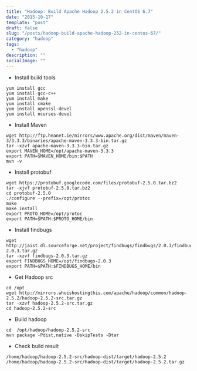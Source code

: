 ```yaml
---
title: "Hadoop: Build Apache Hadoop 2.5.2 in CentOS 6.7"
date: "2015-10-17"
template: "post"
draft: false
slug: "/posts/hadoop-build-apache-hadoop-252-in-centos-67/"
category: "hadoop"
tags:
  - "hadoop"
description: ""
socialImage: ""
---
```


+ Install build tools

```shell
yum install gcc
yum install gcc-c++
yum install make
yum install cmake
yum install openssl-devel
yum install ncurses-devel
```

+ Install Maven

```shell
wget http://ftp.heanet.ie/mirrors/www.apache.org/dist/maven/maven-3/3.3.3/binaries/apache-maven-3.3.3-bin.tar.gz
tar -xzvf apache-maven-3.3.3-bin.tar.gz
export MAVEN_HOME=/opt/apache-maven-3.3.3
export PATH=$MAVEN_HOME/bin:$PATH
mvn -v
```

+ Install protobuf

```shell
wget https://protobuf.googlecode.com/files/protobuf-2.5.0.tar.bz2
tar -xjvf protobuf-2.5.0.tar.bz2
cd protobuf-2.5.0
./configure --prefix=/opt/protoc
make
make install
export PROTO_HOME=/opt/protoc
export PATH=$PATH:$PROTO_HOME/bin
```

+ Install findbugs

```shell
wget http://jaist.dl.sourceforge.net/project/findbugs/findbugs/2.0.3/findbugs-2.0.3.tar.gz
tar -xzvf findbugs-2.0.3.tar.gz
export FINDBUGS_HOME=/opt/findbugs-2.0.3
export PATH=$PATH:$FINDBUGS_HOME/bin 
```

+ Get Hadoop src
```shell
cd /opt
wget http://mirrors.whoishostingthis.com/apache/hadoop/common/hadoop-2.5.2/hadoop-2.5.2-src.tar.gz
tar -xzvf hadoop-2.5.2-src.tar.gz
cd hadoop-2.5.2-src
```

+ Build hadoop
```shell
cd  /opt/hadoop/hadoop-2.5.2-src
mvn package -Pdist,native -DskipTests -Dtar
```

+ Check build result
```shell
/home/hadoop/hadoop-2.5.2-src/hadoop-dist/target/hadoop-2.5.2
/home/hadoop/hadoop-2.5.2-src/hadoop-dist/target/hadoop-2.5.2.tar.gz
```